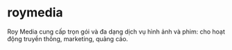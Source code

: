 # roymedia
Roy Media cung cấp trọn gói và đa dạng dịch vụ hình ảnh và phim: cho hoạt động truyền thông, marketing, quảng cáo.
